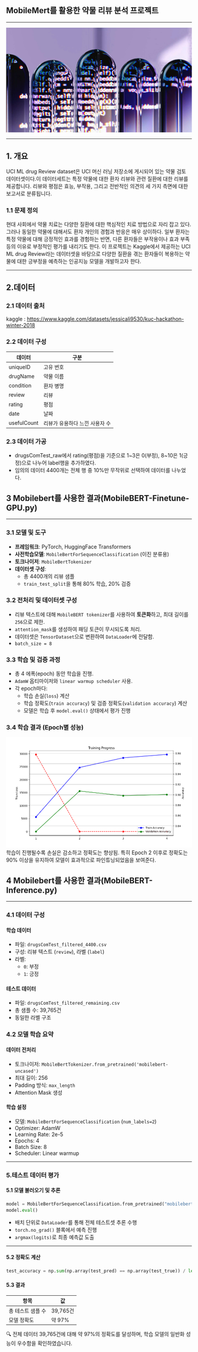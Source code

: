 ## MobileMert를 활용한 약물 리뷰 분석 프로젝트

---
![img_1.png](img_1.png)

---



## 1. 개요
UCI ML drug Review dataset은 UCI 머신 러닝 저장소에 게시되어 있는 약물 검토 데이터셋이다.이 데이터세트는 특정 약물에 대한 환자 리뷰와 관련 질환에 대한 리뷰를 제공합니다. 리뷰와 평점은 효능, 부작용, 그리고 전반적인 의견의 세 가지 측면에 대한 보고서로 분류됩니다.

### 1.1 문제 정의
  
  현대 사회에서 약물 치료는 다양한 질환에 대한 핵심적인 치료 방법으로 자리 잡고 있다. 그러나 동일한 약물에 대해서도 환자 개인의 경험과 반응은 매우
상이하다. 일부 환자는 특정 약물에 대해 긍정적인 효과를 경험하는 반면, 다른 환자들은 부작용이나 효과 부족 등의 이유로 부정적인 평가를 내리기도 한다.
이 프로젝트는 Kaggle에서 제공하는 UCI ML drug Review라는 데이터셋을 바탕으로 다양한 질환을 겪는 환자들이 복용하는 약물에 대한 긍부정을 예측하는
인공지능 모델을 개발하고자 한다.

---
## 2.데이터
### 2.1 데이터 출처
 
  kaggle : https://www.kaggle.com/datasets/jessicali9530/kuc-hackathon-winter-2018

### 2.2 데이터 구성

|데이터| 구분                |
|---|-------------------|
|uniqueID| 고유 번호             |
|drugName| 약물 이름             |
|condition| 환자 병명             |
|review| 리뷰                |
|rating| 평점                |
|date| 날짜                |
|usefulCount| 리뷰가 유용하다 느낀 사용자 수 |

### 2.3 데이터 가공
* drugsComTest_raw에서 rating(평점)을 기준으로 1~3은 0(부정), 8~10은 1(긍정)으로 나누어 label행을 추가하였다.
* 임의의 데이터 4400개는 전체 행 중 10%만 무작위로 선택하여 데이터를 나누었다.

## 3 Mobilebert를 사용한 결과(MobileBERT-Finetune-GPU.py)

---

### 3.1 모델 및 도구
- **프레임워크**: PyTorch, HuggingFace Transformers
- **사전학습모델**: `MobileBertForSequenceClassification` (이진 분류용)
- **토크나이저**: `MobileBertTokenizer`
- **데이터셋 구성**:
  - 총 4400개의 리뷰 샘플
  - `train_test_split`을 통해 80% 학습, 20% 검증


### 3.2 전처리 및 데이터셋 구성
- 리뷰 텍스트에 대해 `MobileBERT tokenizer`를 사용하여 **토큰화**하고, 최대 길이를 `256`으로 제한.
- `attention_mask`를 생성하여 패딩 토큰이 무시되도록 처리.
- 데이터셋은 `TensorDataset`으로 변환하여 `DataLoader`에 전달함.
- `batch_size = 8`


### 3.3 학습 및 검증 과정
- 총 4 에폭(epoch) 동안 학습을 진행.
- `AdamW` 옵티마이저와 `linear warmup scheduler` 사용.
- 각 epoch마다:
  - 학습 손실(`loss`) 계산
  - 학습 정확도(`train accuracy`) 및 검증 정확도(`validation accuracy`) 계산
  - 모델은 학습 후 `model.eval()` 상태에서 평가 진행


### 3.4 학습 결과 (Epoch별 성능)
![](Figure_1.png)
학습이 진행될수록 손실은 감소하고 정확도는 향상됨. 특히 Epoch 2 이후로 정확도는 90% 이상을 유지하여 모델이 효과적으로 파인튜닝되었음을 보여준다.


## 4 Mobilebert를 사용한 결과(MobileBERT-Inference.py)

---

### 4.1 데이터 구성
#### 학습 데이터

- 파일: `drugsComTest_filtered_4400.csv`
- 구성: 리뷰 텍스트 (`review`), 라벨 (`label`)
- 라벨:
  - `0`: 부정
  - `1`: 긍정

#### 테스트 데이터

- 파일: `drugsComTest_filtered_remaining.csv`
- 총 샘플 수: 39,765건
- 동일한 라벨 구조


### 4.2 모델 학습 요약

#### 데이터 전처리

- 토크나이저: `MobileBertTokenizer.from_pretrained('mobilebert-uncased')`
- 최대 길이: 256
- Padding 방식: `max_length`
- Attention Mask 생성

#### 학습 설정

- 모델: `MobileBertForSequenceClassification` (`num_labels=2`)
- Optimizer: AdamW
- Learning Rate: 2e-5
- Epochs: 4
- Batch Size: 8
- Scheduler: Linear warmup

---

### 5.테스트 데이터 평가
#### 5.1 모델 불러오기 및 추론
```python
model = MobileBertForSequenceClassification.from_pretrained("mobilebert_custom_drug_model.pt")
model.eval()
```
* 배치 단위로 `DataLoader`를 통해 전체 테스트셋 추론 수행
* `torch.no_grad()` 블록에서 예측 진행
* `argmax(logits)`로 최종 예측값 도출

---

#### 5.2 정확도 계산
```python
test_accuracy = np.sum(np.array(test_pred) == np.array(test_true)) / len(test_pred)
```
#### 5.3 결과

| 항목               | 값        |
|--------------------|-----------|
| 총 테스트 샘플 수   | 39,765건  |
| 모델 정확도        | 약 97%    |

🔍 전체 데이터 39,765건에 대해 약 97%의 정확도를 달성하며, 학습 모델의 일반화 성능이 우수함을 확인하였습니다.



















    



